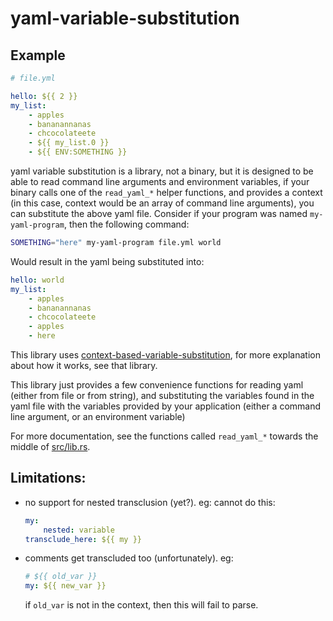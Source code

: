 # yaml-variable-substitution

## Example

```yml
# file.yml

hello: ${{ 2 }}
my_list:
    - apples
    - bananannanas
    - chcocolateete
    - ${{ my_list.0 }}
    - ${{ ENV:SOMETHING }}
```

yaml variable substitution is a library, not a binary,
but it is designed to be able to read command line arguments
and environment variables, if your binary calls one of the `read_yaml_*` helper functions, and provides a context (in this case, context would be an array of command line arguments), you can substitute the above yaml file. Consider if your program was named `my-yaml-program`, then the following command:

```sh  
SOMETHING="here" my-yaml-program file.yml world
```

Would result in the yaml being substituted into:

```yml
hello: world
my_list:
    - apples
    - bananannanas
    - chcocolateete
    - apples
    - here
```

This library uses [context-based-variable-substitution](https://github.com/nikita-skobov/context-based-variable-substitution), for more explanation about how it works, see that library.

This library just provides a few convenience functions for reading yaml (either from file or from string), and substituting the variables found in the yaml file with the variables provided by your application (either a command line argument, or an environment variable)

For more documentation, see the functions called `read_yaml_*` towards the middle of [src/lib.rs](./src/lib.rs).

## Limitations:

- no support for nested transclusion (yet?). eg: cannot do this:
    ```yml
    my:
        nested: variable
    transclude_here: ${{ my }}
    ```
- comments get transcluded too (unfortunately). eg:
    ```yml
    # ${{ old_var }}
    my: ${{ new_var }}
    ```
  if `old_var` is not in the context, then this will fail to parse.
